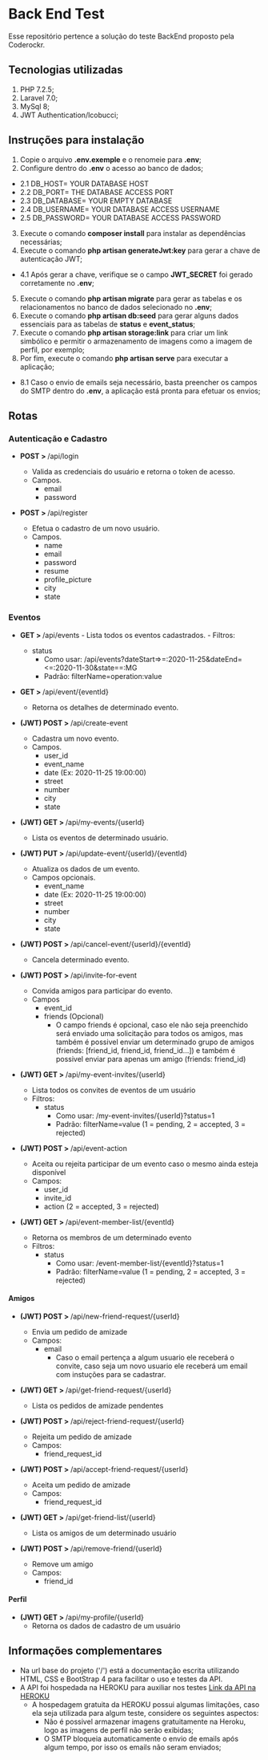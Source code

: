 # Back End Test
Esse repositório pertence a solução do teste BackEnd proposto pela Coderockr.

## Tecnologias utilizadas
1. PHP 7.2.5;
2. Laravel 7.0;
3. MySql 8;
4. JWT Authentication/lcobucci;

## Instruções para instalação

1. Copie o arquivo <strong>.env.exemple</strong> e o renomeie para <strong>.env</strong>;
2. Configure dentro do <strong>.env</strong> o acesso ao banco de dados;
- 2.1 DB_HOST= YOUR DATABASE HOST
- 2.2 DB_PORT= THE DATABASE ACCESS PORT
- 2.3 DB_DATABASE= YOUR EMPTY DATABASE
- 2.4 DB_USERNAME= YOUR DATABASE ACCESS USERNAME
- 2.5 DB_PASSWORD= YOUR DATABASE ACCESS PASSWORD
3. Execute o comando <strong>composer install</strong> para instalar as dependências necessárias;
4. Execute o comando <strong>php artisan generateJwt:key</strong> para gerar a chave de autenticação JWT;
- 4.1 Após gerar a chave, verifique se o campo <strong>JWT_SECRET</strong> foi gerado corretamente no <strong>.env</strong>;
5. Execute o comando <strong>php artisan migrate</strong> para gerar as tabelas e os relacionamentos no banco de dados selecionado no <strong>.env</strong>;
6. Execute o comando <strong>php artisan db:seed</strong> para gerar alguns dados essenciais para as tabelas de <strong>status</strong> e <strong>event_status</strong>;
7. Execute o comando <strong>php artisan storage:link</strong> para criar um link simbólico e permitir o armazenamento de imagens como a imagem de perfil, por exemplo;
8. Por fim, execute o comando <strong>php artisan serve</strong> para executar a aplicação;
- 8.1 Caso o envio de emails seja necessário, basta preencher os campos do SMTP dentro do <strong>.env</strong>, a aplicação está pronta para efetuar os envios;

## Rotas
<h3>Autenticação e Cadastro</h3>

  - <strong>POST > </strong> /api/login
    - Valida as credenciais do usuário e retorna o token de acesso.
    - Campos.
        - email
        - password
     
  - <strong>POST > </strong> /api/register
    - Efetua o cadastro de um novo usuário.
    - Campos.
        - name
        - email
        - password
        - resume
        - profile_picture
        - city
        - state 
       
<h3>Eventos</h3>

   - <strong>GET > </strong> /api/events
    - Lista todos os eventos cadastrados.
    - Filtros:
        - status
            - Como usar: /api/events?dateStart=>=:2020-11-25&dateEnd=<=:2020-11-30&state==:MG
            - Padrão: filterName=operation:value
      
  - <strong>GET > </strong> /api/event/{eventId}
    - Retorna os detalhes de determinado evento.
        
  - <strong>(JWT) POST > </strong> /api/create-event
    - Cadastra um novo evento.
    - Campos.
        - user_id
        - event_name
        - date (Ex: 2020-11-25 19:00:00)
        - street
        - number
        - city
        - state
         
  - <strong>(JWT) GET > </strong> /api/my-events/{userId}
    - Lista os eventos de determinado usuário.
    
  - <strong>(JWT) PUT > </strong> /api/update-event/{userId}/{eventId}
    - Atualiza os dados de um evento.
    - Campos opcionais.
        - event_name
        - date (Ex: 2020-11-25 19:00:00)
        - street
        - number
        - city
        - state  
        
  - <strong>(JWT) POST > </strong> /api/cancel-event/{userId}/{eventId}
    - Cancela determinado evento.  
    
  - <strong>(JWT) POST > </strong> /api/invite-for-event
    - Convida amigos para participar do evento.
    - Campos
        - event_id
        - friends (Opcional)
            - O campo friends é opcional, caso ele não seja preenchido será enviado uma solicitação para todos os amigos, mas também é possivel enviar um determinado grupo de amigos (friends: [friend_id, friend_id, friend_id...]) e também é possivel enviar para apenas um amigo (friends: friend_id)           
  
  - <strong>(JWT) GET > </strong> /api/my-event-invites/{userId}
    - Lista todos os convites de eventos de um usuário
    - Filtros:
        - status
            - Como usar: /my-event-invites/{userId}?status=1
            - Padrão: filterName=value (1 = pending, 2 = accepted, 3 = rejected)
       
  - <strong>(JWT) POST > </strong> /api/event-action
    - Aceita ou rejeita participar de um evento caso o mesmo ainda esteja disponível 
    - Campos:
        - user_id
        - invite_id
        - action (2 = accepted, 3 = rejected)    
        
  - <strong>(JWT) GET > </strong> /api/event-member-list/{eventId}
    - Retorna os membros de um determinado evento
    - Filtros:
        - status
            - Como usar: /event-member-list/{eventId}?status=1
            - Padrão: filterName=value (1 = pending, 2 = accepted, 3 = rejected)    
            
<h4>Amigos</h4>

  - <strong>(JWT) POST > </strong> /api/new-friend-request/{userId}
    - Envia um pedido de amizade
    - Campos:
        - email
            - Caso o email pertença a algum usuario ele receberá o convite, caso seja um novo usuario ele receberá um email com instuções para se cadastrar. 

  - <strong>(JWT) GET > </strong> /api/get-friend-request/{userId}
    - Lista os pedidos de amizade pendentes
    
  - <strong>(JWT) POST > </strong> /api/reject-friend-request/{userId}
    - Rejeita um pedido de amizade
    - Campos:
        - friend_request_id
        
  - <strong>(JWT) POST > </strong> /api/accept-friend-request/{userId}
    - Aceita um pedido de amizade
    - Campos:
        - friend_request_id    
        
  - <strong>(JWT) GET > </strong> /api/get-friend-list/{userId}
    - Lista os amigos de um determinado usuário  
    
  - <strong>(JWT) POST > </strong> /api/remove-friend/{userId}
    - Remove um amigo
    - Campos:
        - friend_id        
        
<h4>Perfil</h4>     

  - <strong>(JWT) GET > </strong> /api/my-profile/{userId}
    - Retorna os dados de cadastro de um usuário             
            
## Informações complementares
- Na url base do projeto ('/') está a documentação escrita utilizando HTML, CSS e BootStrap 4 para facilitar o uso e testes da API.
- A API foi hospedada na HEROKU para auxiliar nos testes <a href="https://coderockr-test.herokuapp.com/">Link da API na HEROKU</a>
    - A hospedagem gratuita da HEROKU possui algumas limitações, caso ela seja utilizada para algum teste, considere os seguintes aspectos: 
        - Não é possivel armazenar imagens gratuitamente na Heroku, logo as imagens de perfil não serão exibidas;
        - O SMTP bloqueia automaticamente o envio de emails após algum tempo, por isso os emails não seram enviados;
